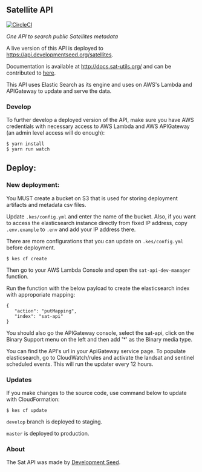 ## Satellite API

[![CircleCI](https://circleci.com/gh/sat-utils/sat-api.svg?style=svg)](https://circleci.com/gh/sat-utils/sat-api)

*One API to search public Satellites metadata*

A live version of this API is deployed to https://api.developmentseed.org/satellites.

Documentation is available at http://docs.sat-utils.org/ and can be contributed to [here](https://github.com/sat-utils/sat-api-express/tree/gh-pages).

This API uses Elastic Search as its engine and uses on AWS's Lambda and APIGateway to update and serve the data.

### Develop

To further develop a deployed version of the API, make sure you have AWS credentials with necessary access to AWS Lambda and AWS APIGateway (an admin level access will do enough):

    $ yarn install
    $ yarn run watch

## Deploy:

### New deployment:

You MUST create a bucket on S3 that is used for storing deployment artifacts and metadata csv files.

Update `.kes/config.yml` and enter the name of the bucket. Also, if you want to access the elasticsearch instance directly from fixed IP address, copy `.env.example` to `.env` and add your IP address there.

There are more configurations that you can update on `.kes/config.yml` before deployment.

    $ kes cf create

Then go to your AWS Lambda Console and open the `sat-api-dev-manager` function.

Run the function with the below payload to create the elasticsearch index with approporiate mapping:

```
{
   "action": "putMapping",
   "index": "sat-api"
}
```

You should also go the APIGateway console, select the sat-api, click on the Binary Support menu on the left and then add '*' as the Binary media type.

You can find the API's url in your ApiGateway service page. To populate elasticsearch, go to CloudWatch/rules and activate the landsat and sentinel scheduled events. This will run the updater every 12 hours.

### Updates

If you make changes to the source code, use command below to update with CloudFormation:

    $ kes cf update

`develop` branch is deployed to staging.

`master` is deployed to production.

### About
The Sat API was made by [Development Seed](http://developmentseed.org).

